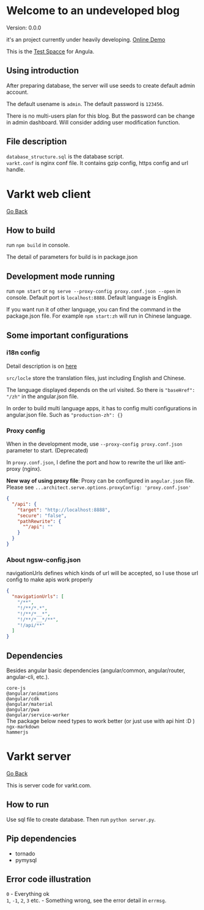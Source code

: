 # Welcome to an undeveloped blog

Version: 0.0.0

it's an project currently under heavily developing. [Online Demo](https://varkt.com)

This is the [Test Spacce](https://github.com/MirageJian/web-camera-for-angular) for Angula.
## Using introduction

After preparing database, the server will use seeds to create default admin account.

The default usename is `admin`. The default password is `123456`.

There is no multi-users plan for this blog. But the password can be change in admin dashboard. Will consider adding user modification function.

## File description

`database_structure.sql` is the database script.  
`varkt.conf` is nginx conf file. It contains gzip config, https config and url handle.

# Varkt web client

[Go Back](https://github.com/MirageJian/varkt)
## How to build
run `npm build` in console.

The detail of parameters for build is in package.json

## Development mode running
run `npm start` or `ng serve --proxy-config proxy.conf.json --open` in console.
Default port is `localhost:8888`. Default language is English.

If you want run it of other language, you can find the command in the package.json file.
For example `npm start:zh` will run in Chinese language.

## Some important configurations
### i18n config
Detail description is on [here](https://angular.io/guide/i18n)

`src/locle` store the translation files, just including English and Chinese.

The language displayed depends on the url visited.
So there is `"baseHref": "/zh"` in the angular.json file.

In order to build multi language apps, it has to config multi configurations in angular.json file.
Such as `"production-zh": {}`

### Proxy config
When in the development mode, use `--proxy-config proxy.conf.json` parameter to start. (Deprecated)

In `proxy.conf.json`, I define the port and how to rewrite the url like anti-proxy \(nginx\).

**New way of using proxy file**: Proxy can be configured in `angular.json` file. Please see `...architect.serve.options.proxyConfig: 'proxy.conf.json'`

```json
{
  "/api": {
    "target": "http://localhost:8888",
    "secure": "false",
    "pathRewrite": {
      "^/api": ""
    }
  }
}
```

### About ngsw-config.json
navigationUrls defines which kinds of url will be accepted, so I use those url config to make apis work properly
```json
{
  "navigationUrls": [  
    "/**",  
    "!/**/*.*",  
    "!/**/*__*",  
    "!/**/*__*/**",  
    "!/api/**"
  ]
}
```

## Dependencies
Besides angular basic dependencies (angular/common, angular/router, angular-cli, etc.).

`core-js`  
`@angular/animations`  
`@angular/cdk`  
`@angular/material`  
`@angular/pwa`  
`@angular/service-worker`  
 The package below need types to work better (or just use with api hint :D )   
`ngx-markdown`   
`hammerjs`  

# Varkt server

[Go Back](https://github.com/MirageJian/varkt)

This is server code for varkt.com.

## How to run

Use sql file to create database. Then run `python server.py`.

## Pip dependencies

* tornado
* pymysql

## Error code illustration
`0` - Everything ok  
`1`, `-1`, `2`, `3` etc. - Something wrong, see the error detail in `errmsg`.

